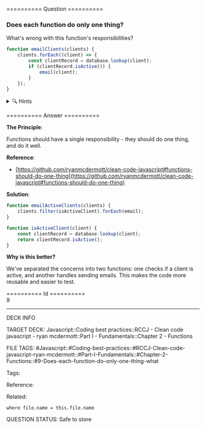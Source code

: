 ========== Question ==========  

### Does each function do only one thing?

What's wrong with this function's responsibilities?

```javascript
function emailClients(clients) {
    clients.forEach((client) => {
        const clientRecord = database.lookup(client);
        if (clientRecord.isActive()) {
            email(client);
        }
    });
}
```

<details><summary>🔍 Hints</summary>

Think about:

-   How many different operations is this function performing?

-   What if you needed to reuse just the active client check?

-   How could we make this more modular?

</details>  

========== Answer ==========  

**The Principle**:

Functions should have a single responsibility - they should do one thing, and do it well.

**Reference**:

-   [https://github.com/ryanmcdermott/clean-code-javascript#functions-should-do-one-thing](https://github.com/ryanmcdermott/clean-code-javascript#functions-should-do-one-thing)

**Solution**:

```javascript
function emailActiveClients(clients) {
    clients.filter(isActiveClient).forEach(email);
}

function isActiveClient(client) {
    const clientRecord = database.lookup(client);
    return clientRecord.isActive();
}
```

**Why is this better?**

We've separated the concerns into two functions: one checks if a client is active, and another handles sending emails. This makes the code more reusable and easier to test.

========== Id ==========  
9

---

DECK INFO

TARGET DECK: Javascript::Coding best practices::RCCJ - Clean code javascript - ryan mcdermott::Part I - Fundamentals::Chapter 2 - Functions

FILE TAGS: #Javascript::#Coding-best-practices::#RCCJ-Clean-code-javascript-ryan-mcdermott::#Part-I-Fundamentals::#Chapter-2-Functions::#9-Does-each-function-do-only-one-thing-what

Tags:

Reference:

Related:

```dataview
where file.name = this.file.name
```

QUESTION STATUS: Safe to store
